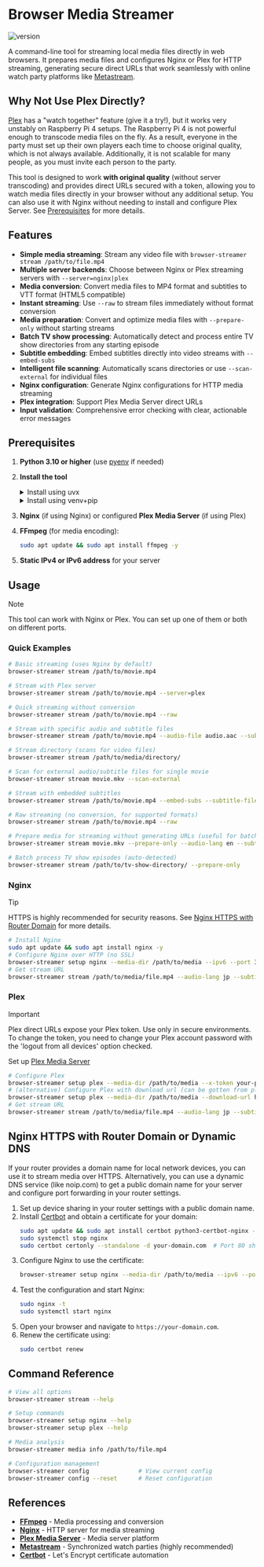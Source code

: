 # Browser Media Streamer

![version](https://img.shields.io/badge/version-v0.2.0-blue.svg)

A command-line tool for streaming local media files directly in web browsers. It prepares media files and configures Nginx or Plex for HTTP streaming, generating secure direct URLs that work seamlessly with online watch party platforms like [Metastream](https://app.getmetastream.com).

## Why Not Use Plex Directly?

[Plex](https://plex.tv) has a "watch together" feature (give it a try!), but it works very unstably on Raspberry Pi 4 setups. The Raspberry Pi 4 is not powerful enough to transcode media files on the fly. As a result, everyone in the party must set up their own players each time to choose original quality, which is not always available. Additionally, it is not scalable for many people, as you must invite each person to the party.

This tool is designed to work **with original quality** (without server transcoding) and provides direct URLs secured with a token, allowing you to watch media files directly in your browser without any additional setup. You can also use it with Nginx without needing to install and configure Plex Server. See [Prerequisites](#prerequisites) for more details.

## Features

- **Simple media streaming**: Stream any video file with `browser-streamer stream /path/to/file.mp4`
- **Multiple server backends**: Choose between Nginx or Plex streaming servers with `--server=nginx|plex`
- **Media conversion**: Convert media files to MP4 format and subtitles to VTT format (HTML5 compatible)
- **Instant streaming**: Use `--raw` to stream files immediately without format conversion
- **Media preparation**: Convert and optimize media files with `--prepare-only` without starting streams
- **Batch TV show processing**: Automatically detect and process entire TV show directories from any starting episode
- **Subtitle embedding**: Embed subtitles directly into video streams with `--embed-subs`
- **Intelligent file scanning**: Automatically scans directories or use `--scan-external` for individual files
- **Nginx configuration**: Generate Nginx configurations for HTTP media streaming
- **Plex integration**: Support Plex Media Server direct URLs
- **Input validation**: Comprehensive error checking with clear, actionable error messages

## Prerequisites

1. **Python 3.10 or higher** (use [pyenv](https://github.com/pyenv/pyenv) if needed)
2. **Install the tool**

   <details><summary>Install using uvx</summary>

   ```bash
   uvx --from git+ssh://git@github.com/solesensei/browser_stream.git@v0.2.0 browser-streamer --help
   # or install persistently
   uv tool install git+ssh://git@github.com/solesensei/browser_stream.git@v0.2.0
   ```

   </details>

   <details><summary>Install using venv+pip</summary>

   ```bash
   # Create a virtual environment and install dependencies
   python -m venv venv && source venv/bin/activate
   pip install -I git+ssh://git@github.com/solesensei/browser_stream.git@v0.2.0
   # or
   git clone git@github.com:solesensei/browser_stream.git
   pip install browser_stream/
   ```

   </details>

3. **Nginx** (if using Nginx) or configured **Plex Media Server** (if using Plex)
4. **FFmpeg** (for media encoding):
   ```bash
   sudo apt update && sudo apt install ffmpeg -y
   ```
5. **Static IPv4 or IPv6 address** for your server

## Usage

> [!NOTE]
> This tool can work with Nginx or Plex. You can set up one of them or both on different ports.

### Quick Examples

```bash
# Basic streaming (uses Nginx by default)
browser-streamer stream /path/to/movie.mp4

# Stream with Plex server
browser-streamer stream /path/to/movie.mp4 --server=plex

# Quick streaming without conversion
browser-streamer stream /path/to/movie.mp4 --raw

# Stream with specific audio and subtitle files
browser-streamer stream /path/to/movie.mp4 --audio-file audio.aac --subtitle-file subs.srt

# Stream directory (scans for video files)
browser-streamer stream /path/to/media/directory/

# Scan for external audio/subtitle files for single movie
browser-streamer stream movie.mkv --scan-external

# Stream with embedded subtitles
browser-streamer stream /path/to/movie.mp4 --embed-subs --subtitle-file subs.srt

# Raw streaming (no conversion, for supported formats)
browser-streamer stream /path/to/movie.mp4 --raw

# Prepare media for streaming without generating URLs (useful for batch processing)
browser-streamer stream movie.mkv --prepare-only --audio-lang en --subtitle-lang en

# Batch process TV show episodes (auto-detected)
browser-streamer stream /path/to/tv-show-directory/ --prepare-only
```

### Nginx

> [!TIP]
> HTTPS is highly recommended for security reasons. See [Nginx HTTPS with Router Domain](#nginx-https-with-router-domain) for more details.

```bash
# Install Nginx
sudo apt update && sudo apt install nginx -y
# Configure Nginx over HTTP (no SSL)
browser-streamer setup nginx --media-dir /path/to/media --ipv6 --port 32000 
# Get stream URL
browser-streamer stream /path/to/media/file.mp4 --audio-lang jp --subtitle-lang en
```

### Plex

> [!IMPORTANT]
> Plex direct URLs expose your Plex token. Use only in secure environments. To change the token, you need to change your Plex account password with the 'logout from all devices' option checked.

Set up [Plex Media Server](https://plex.tv)

```bash
# Configure Plex
browser-streamer setup plex --media-dir /path/to/media --x-token your-plex-token --server-id your-plex-server-id
# (alternative) Configure Plex with download url (can be gotten from plex web player)
browser-streamer setup plex --media-dir /path/to/media --download-url https://ip-address.plex.direct:32400/library/parts/your-part-id/file.mp4?X-Plex-Token=your-plex-token
# Get stream URL
browser-streamer stream /path/to/media/file.mp4 --audio-lang jp --subtitle-lang en --server=plex
```

## Nginx HTTPS with Router Domain or Dynamic DNS

If your router provides a domain name for local network devices, you can use it to stream media over HTTPS.
Alternatively, you can use a dynamic DNS service (like noip.com) to get a public domain name for your server and configure port forwarding in your router settings.

1. Set up device sharing in your router settings with a public domain name.
2. Install [Certbot](https://certbot.eff.org/) and obtain a certificate for your domain:
    ```bash
    sudo apt update && sudo apt install certbot python3-certbot-nginx -y
    sudo systemctl stop nginx
    sudo certbot certonly --standalone -d your-domain.com  # Port 80 should be open by default and port forwarding configured
    ```
3. Configure Nginx to use the certificate:
    ```bash
    browser-streamer setup nginx --media-dir /path/to/media --ipv6 --port 32000 --domain your-domain.com --ssl
    ```
4. Test the configuration and start Nginx:
    ```bash
    sudo nginx -t
    sudo systemctl start nginx
    ```
5. Open your browser and navigate to `https://your-domain.com`.
6. Renew the certificate using:
    ```bash
    sudo certbot renew
    ```

## Command Reference

```bash
# View all options
browser-streamer stream --help

# Setup commands
browser-streamer setup nginx --help
browser-streamer setup plex --help

# Media analysis
browser-streamer media info /path/to/file.mp4

# Configuration management
browser-streamer config              # View current config
browser-streamer config --reset      # Reset configuration
```

## References

- **[FFmpeg](https://ffmpeg.org/)** - Media processing and conversion
- **[Nginx](https://nginx.org/)** - HTTP server for media streaming
- **[Plex Media Server](https://plex.tv/)** - Media server platform
- **[Metastream](https://getmetastream.com/)** - Synchronized watch parties (highly recommended)
- **[Certbot](https://certbot.eff.org/)** - Let's Encrypt certificate automation
